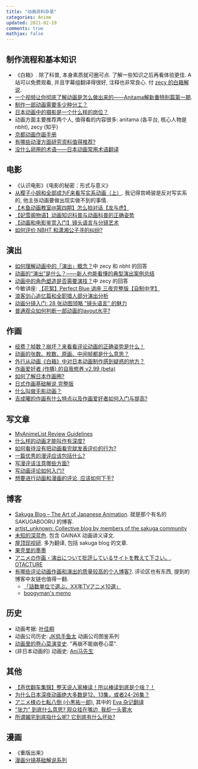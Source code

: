 ```yaml
---
title: "动画资料杂录"
categories: Anime
updated: 2021-02-19
comments: true
mathjax: false
---
```


## 制作流程和基本知识

- 《白箱》. 除了科普, 本身素质就可圈可点. 了解一些知识之后再看体验更佳. A 站可以免费观看, 并且字幕组翻译得很好, 注释也非常良心. 付 [zecy 的白箱解说](https://zhuanlan.zhihu.com/p/19982613). 
- [一个视频让你彻底了解动画是怎么做出来的——Anitama解新番特别篇第一期](https://www.bilibili.com/video/BV1jb411e75F). 
- [制作一部动画需要多少种分工？](https://www.zhihu.com/question/22028700/answer/20120365)
- [日本动画中的摄影是一个什么样的岗位？](https://www.zhihu.com/question/24787555/answer/28993271)
- 动画方面主要推荐两个人, 值得看的内容很多: anitama (各平台, 核心人物是 nbht), zecy (知乎)
- [京都动画作画手册](https://shiina18.github.io/assets/docs/京都动画作画手册.pdf) 
- [有哪些动漫方面研究资料值得推荐?](https://www.zhihu.com/question/21484184/answer/18427606) 
- [没什么卵用的术语——日本动画常用术语翻译](https://zhuanlan.zhihu.com/p/20331802)

<!-- more -->

## 电影

- 《认识电影》《电影的秘密：形式与意义》
- [从樱子小姐和全部成为F来看写实系动画（上）](https://www.bilibili.com/video/BV1js411d7bs). 我记得宫崎骏是反对写实系的, 他主张动画要做出现实做不到的事情.
- [【木鱼动画教室@第四期】怎么拍对话【龙与虎】](https://www.bilibili.com/video/BV1rs411f7VJ)
- [【妃雪阁物语】动画知识科普与动画科普的正确姿势](https://www.bilibili.com/video/BV1Cs411r7Kb)
- [【动画和电影鉴赏入门】镜头语言与分镜艺术](https://www.bilibili.com/video/BV1Es41147jq)
- [如何评价 NBHT 和潇湘公子寻的纠纷?](https://www.zhihu.com/question/292822553)

## 演出

- [如何理解动画中的「演出」概念？](https://www.zhihu.com/question/298055921)中 zecy 和 nbht 的回答
- [动画的“演出”是什么？——新人也能看懂的典型演出案例总结](https://zhuanlan.zhihu.com/p/55160395)
- [动画中的角色塑造是否需要演技？](https://www.zhihu.com/question/24637961)中 zecy 的回答
- 今敏讲座: [【花絮】Perfect Blue 讲座 三夜完整版【自制中字】](https://www.bilibili.com/video/BV1T4411X7AN)
- [浪客剑心追忆篇和全职猎人部分演出分析](https://bbs.saraba1st.com/2b/thread-1905904-1-1.html)
- [动画分镜入门: 28 张动图领略 "镜头语言" 的魅力](https://zhuanlan.zhihu.com/p/84415633)
- [普通观众如何判断一部动画的layout水平?](https://www.zhihu.com/question/390389117/answer/1191988135)

## 作画

- [经费？帧数？崩坏？来看看评论动画的正确姿势是什么！](https://zhuanlan.zhihu.com/p/22593479)
- [动画的张数、枚数、原画、中间帧都是什么意思？](https://www.zhihu.com/question/46419048)
- [外行从动画《白箱》中对日本动画制作感到疑惑的地方？](https://www.zhihu.com/question/25912399/answer/31809373)
- [作画爱好者 (作豚) 的自我修养 v2.99 (beta)](https://zhuanlan.zhihu.com/p/20584724)
- [如何了解日本作画圈?](https://www.zhihu.com/question/59406732)
- [日式作画基础解说 完整版](https://www.bilibili.com/video/av2251266/)
- [什么叫做无影动画？](https://www.zhihu.com/question/35917001/answer/245448686)
- [吉成曜的作画有什么特点以及作画爱好者如何入门与提高?](https://www.zhihu.com/question/35991414/answer/250981347)

## 写文章

- [MyAnimeList Review Guidelines](https://myanimelist.net/forum/?topicid=575725)
- [什么样的动画才能叫作有深度?](https://www.zhihu.com/answer/539681485)
- [如何看待没有把动画看完就发表评价的行为?](https://www.zhihu.com/question/438351571/answer/1730986887)
- [一篇优秀的漫评应该包括什么?](https://www.zhihu.com/question/265188720/answer/290602113)
- [写漫评该注意哪些方面?](https://www.zhihu.com/question/68373525)
- [写动画评论如何入门?](https://www.zhihu.com/question/21422909)
- [想要进行动画和漫画的评论, 应该如何下手?](https://www.zhihu.com/question/23479925)

## 博客

- [Sakuga Blog – The Art of Japanese Animation](https://blog.sakugabooru.com/). 就是那个有名的 SAKUGABOORU 的博客.
- [artist_unknown: Collective blog by members of the sakuga community](https://artistunknown.info/)
- [未知的深蓝色](http://blog.sina.com.cn/u/1985021701). 包含 GAINAX 动画讲义译文.
- [屋顶现视研](https://space.bilibili.com/355943807/article). 多为翻译, 包括 sakuga blog 的文章.
- [果壳里的墨墨](https://space.bilibili.com/227074644/article) 
- [アニメの作画・演出について批評しているサイトを教えて下さい。](https://q.hatena.ne.jp/1331159464), [OTACTURE](https://ukkah.hatenadiary.org/)
- [有哪些评论动画作画和演出的质量较高的个人博客?](https://www.zhihu.com/question/358762370). 评论区也有东西, 提到的博客中友链也值得一翻.
    - [「話数単位で選ぶ、XX年TVアニメ10選」](http://shinmai.seesaa.net/category/9432020-1.html)
    - [boogyman's memo](https://boogyman.hateblo.jp/)

## 历史

- 动画考据: [叶佳桐](https://space.bilibili.com/25195981/)
- 动画公司历史: [JK低手鱼太](https://space.bilibili.com/904827/) 动画公司图鉴系列
- [动画里的卷心菜演变史](https://zhuanlan.zhihu.com/p/149854476). "再崩不能崩卷心菜".
- (非日本动画的) 动画史: [Ani马先生](https://zhuanlan.zhihu.com/anima33) 


## 其他

- [【声优翻车集锦】整天说人家棒读！所以棒读到底是个啥？！](https://www.bilibili.com/video/BV1Hx411p7Wz)
- [为什么日本深夜动画绝大多数是12、13集，或者24-26集？](https://www.zhihu.com/question/265029429/answer/288374351)
- [アニメ様の七転八倒 (小黒祐一郎)](http://www.style.fm/as/05_column/05_oguro_bn.shtml), 其中的 [Eva 杂记翻译](https://bgm.tv/subject/265/reviews/1.html) 
- ["张力" 到底什么意思? 观众挂在嘴边, 我却一头雾水](https://zhuanlan.zhihu.com/p/96850338)
- [所谓媚宅到底指什么呢? 它到底有什么坏处?](https://www.zhihu.com/question/263944167/answer/281518456)

## 漫画

- 《重版出来》
- [漫画分镜基础解说系列](https://zhuanlan.zhihu.com/p/166424437)